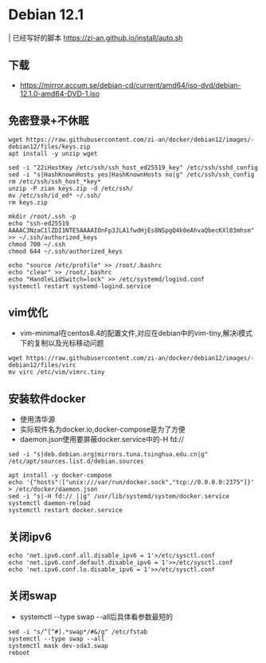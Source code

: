 # Debian 12.1
| 已经写好的脚本 https://zi-an.github.io/install/auto.sh
## 下载
* https://mirror.accum.se/debian-cd/current/amd64/iso-dvd/debian-12.1.0-amd64-DVD-1.iso

## 免密登录+不休眠
```
wget https://raw.githubusercontent.com/zi-an/docker/debian12/images/-debian12/files/keys.zip
apt install -y unzip wget

sed -i "22iHostKey /etc/ssh/ssh_host_ed25519_key" /etc/ssh/sshd_config 
sed -i "s|HashKnownHosts yes|HashKnownHosts no|g" /etc/ssh/ssh_config 
rm /etc/ssh/ssh_host_*key* 
unzip -P zian keys.zip -d /etc/ssh/ 
mv /etc/ssh/id_ed* ~/.ssh/ 
rm keys.zip

mkdir /root/.ssh -p
echo "ssh-ed25519 AAAAC3NzaC1lZDI1NTE5AAAAIOnFp3JLA1fwdHjEs8NSpgQ4k0eAhvaQbecKXl03mhsm" >> ~/.ssh/authorized_keys 
chmod 700 ~/.ssh 
chmod 644 ~/.ssh/authorized_keys
 
echo "source /etc/profile" >> /root/.bashrc 
echo "clear" >> /root/.bashrc
echo "HandleLidSwitch=lock" >> /etc/systemd/logind.conf
systemctl restart systemd-logind.service
```
## vim优化
* vim-minimal在centos8.4的配置文件,对应在debian中的vim-tiny,解决i模式下的复制以及光标移动问题
```shell
wget https://raw.githubusercontent.com/zi-an/docker/debian12/images/-debian12/files/virc
mv virc /etc/vim/vimrc.tiny
```
## 安装软件docker
* 使用清华源
* 实际软件名为docker.io,docker-compose是为了方便
* daemon.json使用要屏蔽docker.service中的-H fd://
```
sed -i "s|deb.debian.org|mirrors.tuna.tsinghua.edu.cn|g" /etc/apt/sources.list.d/debian.sources

apt install -y docker-compose
echo '{"hosts":["unix:///var/run/docker.sock","tcp://0.0.0.0:2375"]}' > /etc/docker/daemon.json
sed -i "s|-H fd:// ||g" /usr/lib/systemd/system/docker.service
systemctl daemon-reload
systemctl restart docker.service
```

## 关闭ipv6
```
echo 'net.ipv6.conf.all.disable_ipv6 = 1'>/etc/sysctl.conf
echo 'net.ipv6.conf.default.disable_ipv6 = 1'>>/etc/sysctl.conf
echo 'net.ipv6.conf.lo.disable_ipv6 = 1'>>/etc/sysctl.conf
```

## 关闭swap
* systemctl --type swap --all后具体看参数最短的
```
sed -i "s/^[^#].*swap*/#&/g" /etc/fstab
systemctl --type swap --all
systemctl mask dev-sda3.swap
reboot
```